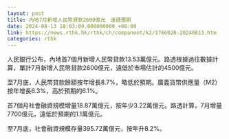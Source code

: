 ```yaml
---
layout: post
title: 內地7月新增人民幣貸款2600億元　遠遜預期
date: 2024-08-13 18:03:09.000000000 +08:00
link: https://news.rthk.hk/rthk/ch/component/k2/1766020-20240813.htm
categories: rthk
---
```


人民銀行公布，內地首7個月新增人民幣貸款13.53萬億元。路透根據過往數據計算，單計7月新增人民幣貸款2600億元，遠低於市場估計的4500億元。

至7月底，人民幣貸款餘額按年增長8.7%，略低於預期。廣義貨幣供應量（M2）按年增長6.3%，高於預期的6.1%。

首7個月社會融資規模增量18.87萬億元，按年少3.22萬億元。路透計算，7月增量7700億元，遠低於預期的1.1萬億元。

至7月底，社會融資規模存量395.72萬億元，按年升8.2%。
